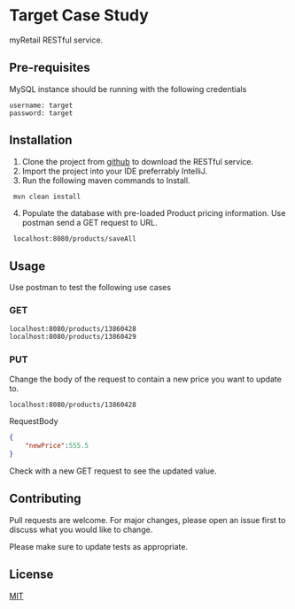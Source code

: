 # Target Case Study

myRetail RESTful service.

## Pre-requisites
MySQL instance should be running with the following credentials
```database
username: target
password: target
```

## Installation

1. Clone the project from [github](https://github.com/kedikebba/target-case-study) to download the RESTful service.
2. Import the project into your IDE preferrably IntelliJ.
3. Run the following maven commands to Install.

  ```maven
   mvn clean install
  ```
4. Populate the database with pre-loaded Product pricing information. Use postman send a GET request to URL.
  ```bash
   localhost:8080/products/saveAll
  ```

## Usage
Use postman to test the following use cases
### GET
```bash
localhost:8080/products/13860428
localhost:8080/products/13860429
```

### PUT
Change the body of the request to contain a new price you want to update to.

```bash
localhost:8080/products/13860428
```
RequestBody
```JSON
{
    "newPrice":555.5
}
```
Check with a new GET request to see the updated value.



## Contributing
Pull requests are welcome. For major changes, please open an issue first to discuss what you would like to change.

Please make sure to update tests as appropriate.

## License
[MIT]()
